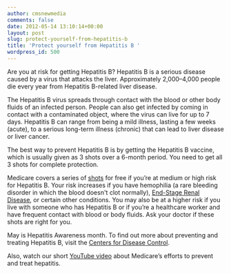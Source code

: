 ```yaml
---
author: cmsnewmedia
comments: false
date: 2012-05-14 13:10:14+00:00
layout: post
slug: protect-yourself-from-hepatitis-b
title: 'Protect yourself from Hepatitis B '
wordpress_id: 500
---
```


Are you at risk for getting Hepatitis B? Hepatitis B is a serious disease caused by a virus that attacks the liver. Approximately 2,000–4,000 people die every year from Hepatitis B-related liver disease.

The Hepatitis B virus spreads through contact with the blood or other body fluids of an infected person. People can also get infected by coming in contact with a contami­nated object, where the virus can live for up to 7 days. Hepatitis B can range from being a mild illness, lasting a few weeks (acute), to a serious long-term illness (chronic) that can lead to liver disease or liver cancer.

The best way to prevent Hepatitis B is by getting the Hepatitis B vaccine, which is usually given as 3 shots over a 6-month period. You need to get all 3 shots for complete protection.

Medicare covers a series of [shots](http://www.medicare.gov/navigation/manage-your-health/preventive-services/hepititis-b-shots.aspx) for free if you’re at medium or high risk for Hepatitis B. Your risk increases if you have hemophilia (a rare bleeding disorder in which the blood doesn't clot normally), [End-Stage Renal Disease](http://www.medicare.gov/glossary/e.html#esrd), or certain other conditions. You may also be at a higher risk if you live with someone who has Hepatitis B or if you’re a healthcare worker and have frequent contact with blood or body fluids. Ask your doctor if these shots are right for you.

May is Hepatitis Awareness month. To find out more about preventing and treating Hepatitis B, visit the [Centers for Disease Control](http://www.cdc.gov/hepatitis/B/index.htm).

Also, watch our short [YouTube video](http://www.youtube.com/watch?v=kiNX_mc7S5s) about Medicare’s efforts to prevent and treat hepatitis.
